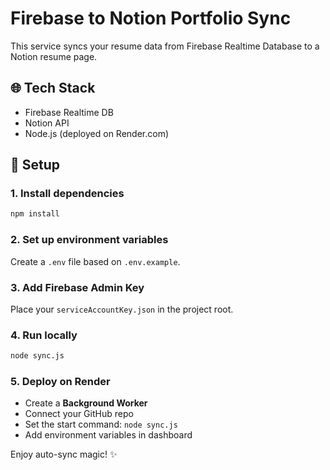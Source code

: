 # Firebase to Notion Portfolio Sync

This service syncs your resume data from Firebase Realtime Database to a Notion resume page.

## 🌐 Tech Stack
- Firebase Realtime DB
- Notion API
- Node.js (deployed on Render.com)

## 🚀 Setup

### 1. Install dependencies
```bash
npm install
```

### 2. Set up environment variables
Create a `.env` file based on `.env.example`.

### 3. Add Firebase Admin Key
Place your `serviceAccountKey.json` in the project root.

### 4. Run locally
```bash
node sync.js
```

### 5. Deploy on Render
- Create a **Background Worker**
- Connect your GitHub repo
- Set the start command: `node sync.js`
- Add environment variables in dashboard

Enjoy auto-sync magic! ✨
